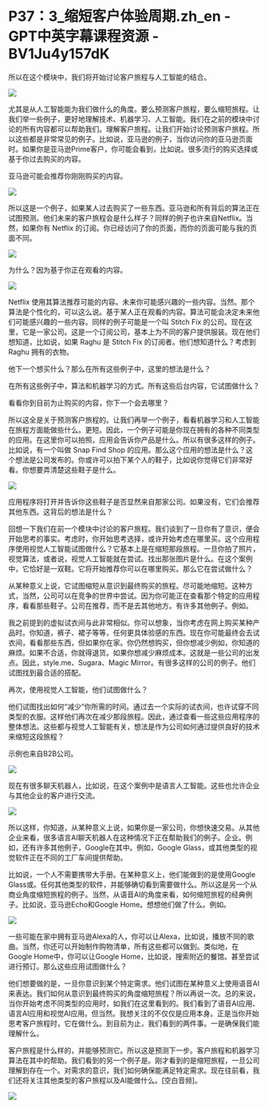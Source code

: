 # P37：3_缩短客户体验周期.zh_en - GPT中英字幕课程资源 - BV1Ju4y157dK

所以在这个模块中，我们将开始讨论客户旅程与人工智能的结合。

![](img/a7f1bbaa9318ecaf53611797f8eec537_1.png)

尤其是从人工智能能为我们做什么的角度。要么预测客户旅程，要么缩短旅程。让我们举一些例子，更好地理解技术、机器学习、人工智能。我们在之前的模块中讨论的所有内容都可以帮助我们。理解客户旅程。让我们开始讨论预测客户旅程。所以这些都是非常常见的例子。比如说，亚马逊的例子，当你访问你的亚马逊页面时。如果你是亚马逊Prime客户，你可能会看到，比如说。很多流行的购买选择或基于你过去购买的内容。

亚马逊可能会推荐你刚刚购买的内容。

![](img/a7f1bbaa9318ecaf53611797f8eec537_3.png)

所以这是一个例子，如果某人过去购买了一些东西。亚马逊和所有背后的算法正在试图预测。他们未来的客户旅程会是什么样子？同样的例子也许来自Netflix。当然，如果你有 Netflix 的订阅。你已经访问了你的页面，而你的页面可能与我的页面不同。

![](img/a7f1bbaa9318ecaf53611797f8eec537_5.png)

为什么？因为基于你正在观看的内容。

![](img/a7f1bbaa9318ecaf53611797f8eec537_7.png)

Netflix 使用其算法推荐可能的内容。未来你可能感兴趣的一些内容。当然。那个算法是个性化的，可以这么说。基于某人正在观看的内容。算法可能会决定未来他们可能感兴趣的一些内容。同样的例子可能是一个叫 Stitch Fix 的公司。现在这里，它是一家公司。这是一个订阅公司，基本上为不同的客户提供服装。现在他们想知道，比如说，如果 Raghu 是 Stitch Fix 的订阅者。他们想知道什么？考虑到 Raghu 拥有的衣物。

他下一个想买什么？那么在所有这些例子中，这里的想法是什么？

在所有这些例子中，算法和机器学习的方式。所有这些后台内容，它试图做什么？

看看你到目前为止购买的内容，你下一个会去哪里？

所以这全是关于预测客户旅程的。让我们再举一个例子，看看机器学习和人工智能在旅程方面能做些什么。更短。因此，一个例子可能是你现在拥有的各种不同类型的应用。在这里你可以拍照，应用会告诉你产品是什么。所以有很多这样的例子。比如说，有一个叫做 Snap Find Shop 的应用。那么这个应用的想法是什么？这个想法是公司发布的。你或许可以拍下某个人的鞋子，比如说你觉得它们非常好看。你想要弄清楚这些鞋子是什么。



![](img/a7f1bbaa9318ecaf53611797f8eec537_9.png)

应用程序将打开并告诉你这些鞋子是否显然来自那家公司。如果没有，它们会推荐其他东西。这背后的想法是什么？

回想一下我们在前一个模块中讨论的客户旅程。我们谈到了一旦你有了意识，便会开始思考的事实。考虑时，你开始思考选择，或许开始考虑在哪里买。这个应用程序使用视觉人工智能试图做什么？它基本上是在缩短那段旅程。一旦你拍了照片，视觉算法，或者说，视觉人工智能就在尝试。找出那张图片是什么。在这个案例中，它恰好是一双鞋。它将开始推荐你可以在哪里购买。那么它在尝试做什么？

从某种意义上说，它试图缩短从意识到最终购买的旅程。尽可能地缩短。这种方式，当然，公司可以在竞争的世界中尝试。因为你可能正在查看那个特定的应用程序，看看那些鞋子。公司在推荐，而不是去其他地方。有许多其他例子。例如。

我之前提到的虚拟试衣间与此非常相似。你可以想象，当你考虑在网上购买某种产品时。你知道，裤子、裙子等等，任何更具体验感的东西。现在你可能最终会去试衣间，看看那些东西，但如果你在家。你仍然想购买，但你想减少例如，你知道的麻烦。如果不合适，你就得退货。如果你想减少麻烦成本。这就是一些公司的出发点。因此，style.me、Sugara、Magic Mirror。有很多这样的公司的例子。他们试图找到最合适的搭配。

再次，使用视觉人工智能，他们试图做什么？

他们试图找出如何“减少”你所需的时间。通过去一个实际的试衣间，也许试穿不同类型的衣服。这样他们再次在减少那段旅程。因此，通过查看一些这些应用程序的整体想法。这些都与视觉人工智能有关，想法是作为公司如何通过提供良好的技术来缩短这段旅程？

示例也来自B2B公司。

![](img/a7f1bbaa9318ecaf53611797f8eec537_11.png)

现在有很多聊天机器人，比如说，在这个案例中是语言人工智能。这些也允许企业与其他企业的客户进行交流。

![](img/a7f1bbaa9318ecaf53611797f8eec537_13.png)

所以这样，你知道，从某种意义上说，如果你是一家公司，你想快速交易。从其他企业来看，很多语言AI聊天机器人在这种情况下正在帮助我们的例子。企业。例如，还有许多其他例子，Google在其中。例如，Google Glass，或其他类型的视觉软件正在不同的工厂车间提供帮助。

比如说，一个人不需要携带大手册。在某种意义上，他们能做到的是使用Google Glass或。任何其他类型的软件，并能够确切看到需要做什么。所以这是另一个从商业角度缩短旅程的例子。当然，从语音AI的角度来看，如何缩短旅程的经典例子。比如说，亚马逊Echo和Google Home。想想他们做了什么。例如。

![](img/a7f1bbaa9318ecaf53611797f8eec537_15.png)

一些可能在家中拥有亚马逊Alexa的人，你可以让Alexa，比如说，播放不同的歌曲。当然，你还可以开始制作购物清单，所有这些都可以做到。类似地，在Google Home中，你可以让Google Home，比如说，搜索附近的餐馆。甚至尝试进行预订。那么这些应用试图做什么？

他们想要做的是，一旦你意识到某个特定需求。他们试图在某种意义上使用语音AI来表达。我们如何从意识到最终购买的角度缩短旅程？所以再说一次。总的来说，当你开始考虑不同类型的应用时，如我们在这里看到的。我们看到了语音AI应用、语言AI应用和视觉AI应用。但当然。我想关注的不仅仅是应用本身。正是当你开始思考客户旅程时，它在做什么。到目前为止，我们看到的两件事。一是确保我们能理解什么。

客户旅程是什么样的，并能够预测它。所以这是预测下一步。客户旅程和机器学习算法在其中的帮助。我们看到的另一个例子是。刚才看到的是缩短旅程，一旦公司理解到存在一个。对需求的意识，我们如何确保能满足特定需求。现在往前看，我们还将关注其他类型的客户旅程以及AI能做什么。[空白音频]。

![](img/a7f1bbaa9318ecaf53611797f8eec537_17.png)
